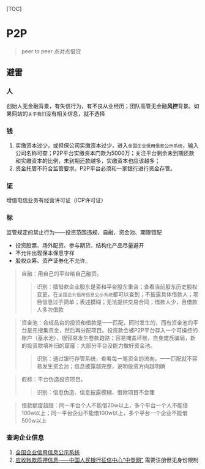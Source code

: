 [TOC]

# P2P
> peer to peer 点对点借贷

## 避雷
### 人
创始人无金融背景，有失信行为，有不良从业经历；团队高管无金融**风控**背景。如果网站的`关于我们`没有相关信息，就不选择

### 钱
1. 实缴资本过少，或担保公司实缴资本过少，进入`全国企业信用信息公示系统`，输入公司名称可查；P2P平台实缴资本门款为5000万；关注平台剩余未到期还款和实缴资本的比例，未到期还款越多，实缴资本也应该越多；
2. 资金托管不符合监管要求。P2P平台必须和一家银行进行资金存管。

### 证
增值电信业务有经营许可证（ICP许可证）
### 标
监管规定的禁止行为——投资范围违规、自融、资金池、期限错配

* 投资股票、场外配资、参与期货、结构化产品尽量避开
* 不允许出现保本保息字样
* 股权众筹、资产证券化不允许_

> 自融：用自己的平台给自己融资。
> > 识别：插借款企业股东是否和平台股东重合；查看当前股东历史股权变更，在`全国企业信用信息公示系统`都可以查到；不披露具体借款人；项目信息过于简单；表述模糊；无法提供交易合同；借款人少，且借款人多次借款

> 资金池：合规品台的投资和借款是一一匹配，同时发生的，而有资金池的平台是先搜集资金，然后再分配项目。投资款会被P2P平台存入一个可操控的账户（蓄水池），很容易发生卷款跑路；容易掩盖坏账，自身庞氏骗局，新的投资款填补旧的窟窿；大部分平台没能力做好资金池。
> > 识别：通过银行存管系统，查看每一笔资金的流向，一一匹配就不容易发生资金池；信息披露越完整，说明投资方向越明确

> 假标：平台伪造投资项目。
>> 识别：信息伪造、信息披露模糊、借款项目不合理

> 借款额度超限：同一平台个人不能借20w以上，多个平台一个人不能借100w以上；同一平台企业不能借100w以上，多个平台一个企业不能借500w以上

### 查询企业信息
1. [全国企业信用信息公示系统](http://gsxt.saic.gov.cn/)
2. [应收账款质押信息——中国人民银行征信中心“中登网”](http://rs.zhongdengwang.com) 
需要注册但无身份限制